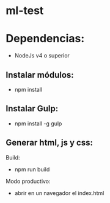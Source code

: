 # ml-test

# Dependencias:
- NodeJs v4 o superior

## Instalar módulos:
- npm install

## Instalar Gulp:
- npm install -g gulp

## Generar html, js y css:
Build:
- npm run build

Modo productivo:
- abrir en un navegador el index.html